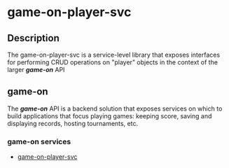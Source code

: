 # game-on-player-svc

## Description 
The game-on-player-svc is a service-level library that exposes interfaces for performing CRUD operations on "player" objects in the context of the larger ***game-on*** API 

## game-on
The ***game-on*** API is a backend solution that exposes services on which to build applications that focus playing games: keeping score, saving and displaying records, hosting tournaments, etc. 

### game-on services 
* [game-on-player-svc](http://github.com/kenkyl/go.game-on-player-svc)
